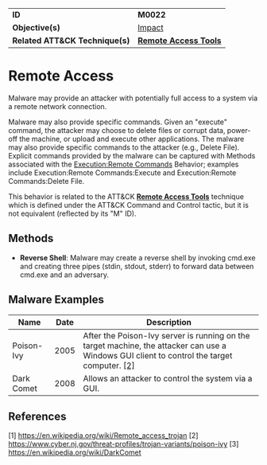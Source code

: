 |||
|---------|------------------------|
|**ID**|**M0022**|
|**Objective(s)**| [Impact](https://github.com/MBCProject/mbc-markdown/tree/master/impact)|
|**Related ATT&CK Technique(s)**|[**Remote Access Tools**](https://attack.mitre.org/techniques/T1219/)|


Remote Access
=============
Malware may provide an attacker with potentially full access to a system via a remote network connection. 

Malware may also provide specific commands. Given an "execute" command, the attacker may choose to delete files or corrupt data, power-off the machine, or upload and execute other applications. The malware may also provide specific commands to the attacker (e.g., Delete File). Explicit commands provided by the malware can be captured with Methods associated with the [Execution:Remote Commands](https://github.com/MBCProject/mbc-markdown/blob/master/execution/remote-commands.md) Behavior; examples include Execution:Remote Commands:Execute and Execution:Remote Commands:Delete File.

This behavior is related to the ATT&CK [**Remote Access Tools**](https://attack.mitre.org/techniques/T1219/) technique which is defined under the ATT&CK Command and Control tactic, but it is not equivalent (reflected by its "M" ID).

Methods
-------
* **Reverse Shell**: Malware may create a reverse shell by invoking cmd.exe and creating three pipes (stdin, stdout, stderr) to forward data between cmd.exe and an adversary. 

Malware Examples
----------------
|Name|Date|Description|
|-----------------------------|--------|-----------------------------|
| Poison-Ivy | 2005 | After the Poison-Ivy server is running on the target machine, the attacker can use a Windows GUI client to control the target computer. [[2]](#2)| 
| Dark Comet | 2008 | Allows an attacker to control the system via a GUI. |

References
----------
<a name="1">[1]</a> https://en.wikipedia.org/wiki/Remote_access_trojan
<a name="2">[2]</a> https://www.cyber.nj.gov/threat-profiles/trojan-variants/poison-ivy
<a name="3">[3]</a> https://en.wikipedia.org/wiki/DarkComet